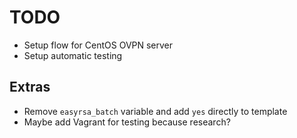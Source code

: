 # TODO

* Setup flow for CentOS OVPN server
* Setup automatic testing

## Extras

* Remove `easyrsa_batch` variable and add `yes` directly to template
* Maybe add Vagrant for testing because research?
